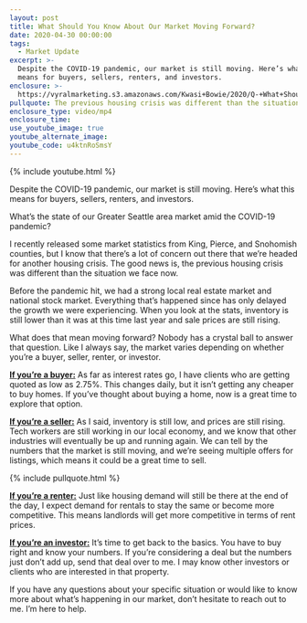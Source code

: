 ```yaml
---
layout: post
title: What Should You Know About Our Market Moving Forward?
date: 2020-04-30 00:00:00
tags:
  - Market Update
excerpt: >-
  Despite the COVID-19 pandemic, our market is still moving. Here’s what this
  means for buyers, sellers, renters, and investors.
enclosure: >-
  https://vyralmarketing.s3.amazonaws.com/Kwasi+Bowie/2020/Q-+What+Should+You+Know+About+Our+Market+Moving+Forward_.mp4
pullquote: The previous housing crisis was different than the situation we face now.
enclosure_type: video/mp4
enclosure_time:
use_youtube_image: true
youtube_alternate_image:
youtube_code: u4ktnRoSmsY
---
```


{% include youtube.html %}

Despite the COVID-19 pandemic, our market is still moving. Here’s what this means for buyers, sellers, renters, and investors.

What’s the state of our Greater Seattle area market amid the COVID-19 pandemic?

I recently released some market statistics from King, Pierce, and Snohomish counties, but I know that there’s a lot of concern out there that we’re headed for another housing crisis. The good news is, the previous housing crisis was different than the situation we face now.

Before the pandemic hit, we had a strong local real estate market and national stock market. Everything that’s happened since has only delayed the growth we were experiencing. When you look at the stats, inventory is still lower than it was at this time last year and sale prices are still rising.

What does that mean moving forward? Nobody has a crystal ball to answer that question. Like I always say, the market varies depending on whether you’re a buyer, seller, renter, or investor.

<u><strong>If you&rsquo;re a buyer:</strong></u> As far as interest rates go, I have clients who are getting quoted as low as 2.75%. This changes daily, but it isn’t getting any cheaper to buy homes. If you’ve thought about buying a home, now is a great time to explore that option.

<u><strong>If you&rsquo;re a seller:</strong></u> As I said, inventory is still low, and prices are still rising. Tech workers are still working in our local economy, and we know that other industries will eventually be up and running again. We can tell by the numbers that the market is still moving, and we’re seeing multiple offers for listings, which means it could be a great time to sell.

{% include pullquote.html %}

**<u>If you&rsquo;re a renter:</u>** Just like housing demand will still be there at the end of the day, I expect demand for rentals to stay the same or become more competitive. This means landlords will get more competitive in terms of rent prices.

<u><strong>If you&rsquo;re an investor:</strong></u> It’s time to get back to the basics. You have to buy right and know your numbers. If you’re considering a deal but the numbers just don’t add up, send that deal over to me. I may know other investors or clients who are interested in that property.

If you have any questions about your specific situation or would like to know more about what’s happening in our market, don’t hesitate to reach out to me. I’m here to help.